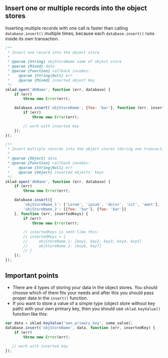## Insert one or multiple records into the object stores
Inserting multiple records with one call is faster than calling ```database.insert()``` multiple times, because each ```database.insert()``` runs inside its own transaction.

```javascript
/**
 * Insert one record into the object store
 *
 * @param {String} objStoreName name of object store
 * @param {Mixed} data
 * @param {Function} callback invokes:
 *    @param {String|Null} err
 *    @param {Mixed} inserted object key
 */
sklad.open('dbName', function (err, database) {
    if (err)
        throw new Error(err);

    database.insert('objStoreName', {foo: 'bar'}, function (err, insertedKey) {
        if (err)
            throw new Error(err);

        // work with inserted key
    });
});

/**
 * Insert multiple records into the object stores (during one transaction)
 *
 * @param {Object} data
 * @param {Function} callback invokes:
 *    @param {String|Null} err
 *    @param {Object} inserted objects' keys
 */
sklad.open('dbName', function (err, database) {
    if (err)
        throw new Error(err);

    database.insert({
        'objStoreName_1': ['Lorem', 'ipsum', 'dolor', 'sit', 'amet'],
        'objStoreName_2': [{foo: 'bar'}, {foo: 'bar'}]
    }, function (err, insertedKeys) {
        if (err)
            throw new Error(err);

        // insertedKeys is smth like this:
        // insertedKeys = {
        //     objStoreName_1: [key1, key2, key3, key4, key5]
        //     objStoreName_2: [key6, key7]
        // }
    });
});
```

## Important points
 * There are 4 types of storing your data in the object stores. You should choose which of them fits your needs and after this you should pass proper data in the ```insert()``` function.
 * If you want to store a value of a simple type (object store without key path) with your own primary key, then you should use ```sklad.keyValue()``` function like this:
```javascript
var data = sklad.keyValue('own_primary_key', some_value);
database.insert('objStoreName', data, function (err, insertedKey) {
    if (err)
        throw new Error(err);

   // work with inserted key
});
```
